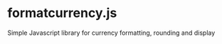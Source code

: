 formatcurrency.js
=================

Simple Javascript library for currency formatting, rounding and display